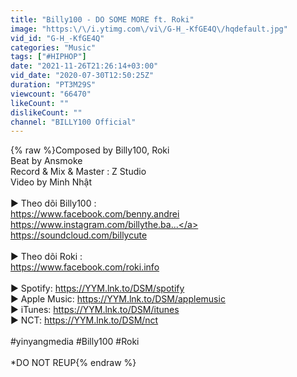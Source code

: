 ```yaml
---
title: "Billy100 - DO SOME MORE ft. Roki"
image: "https:\/\/i.ytimg.com\/vi\/G-H_-KfGE4Q\/hqdefault.jpg"
vid_id: "G-H_-KfGE4Q"
categories: "Music"
tags: ["#HIPHOP"]
date: "2021-11-26T21:26:14+03:00"
vid_date: "2020-07-30T12:50:25Z"
duration: "PT3M29S"
viewcount: "66470"
likeCount: ""
dislikeCount: ""
channel: "BILLY100 Official"
---
```

{% raw %}Composed by Billy100, Roki <br />Beat by Ansmoke<br />Record &amp; Mix &amp; Master : Z Studio<br />Video by Minh Nhật<br /><br />► Theo dõi Billy100 : <br /><a rel="nofollow" target="blank" href="https://www.facebook.com/benny.andrei">https://www.facebook.com/benny.andrei</a> <br /><a rel="nofollow" target="blank" href="https://www.instagram.com/billythe.ba...">https://www.instagram.com/billythe.ba...</a> <br /><a rel="nofollow" target="blank" href="https://soundcloud.com/billycute">https://soundcloud.com/billycute</a> <br /><br />► Theo dõi Roki : <br /><a rel="nofollow" target="blank" href="https://www.facebook.com/roki.info">https://www.facebook.com/roki.info</a><br /><br />► Spotify: <a rel="nofollow" target="blank" href="https://YYM.lnk.to/DSM/spotify">https://YYM.lnk.to/DSM/spotify</a><br />► Apple Music: <a rel="nofollow" target="blank" href="https://YYM.lnk.to/DSM/applemusic">https://YYM.lnk.to/DSM/applemusic</a><br />► iTunes: <a rel="nofollow" target="blank" href="https://YYM.lnk.to/DSM/itunes">https://YYM.lnk.to/DSM/itunes</a><br />► NCT: <a rel="nofollow" target="blank" href="https://YYM.lnk.to/DSM/nct">https://YYM.lnk.to/DSM/nct</a><br /><br />#yinyangmedia #Billy100 #Roki<br /> <br />*DO NOT REUP{% endraw %}
